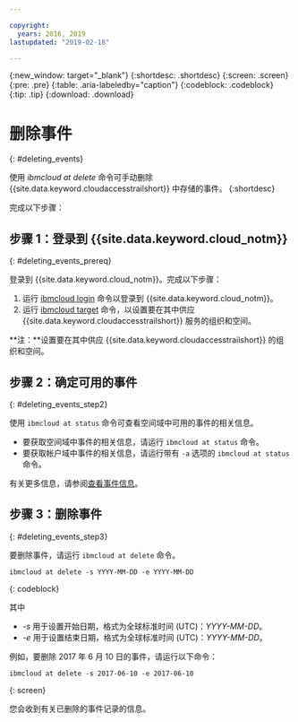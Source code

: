 ```yaml
---

copyright:
  years: 2016, 2019
lastupdated: "2019-02-18"

---
```


{:new_window: target="_blank"}
{:shortdesc: .shortdesc}
{:screen: .screen}
{:pre: .pre}
{:table: .aria-labeledby="caption"}
{:codeblock: .codeblock}
{:tip: .tip}
{:download: .download}


# 删除事件
{: #deleting_events}

使用 *ibmcloud at delete* 命令可手动删除 {{site.data.keyword.cloudaccesstrailshort}} 中存储的事件。
{:shortdesc}

完成以下步骤：

## 步骤 1：登录到 {{site.data.keyword.cloud_notm}}
{: #deleting_events_prereq}

登录到 {{site.data.keyword.cloud_notm}}。完成以下步骤：

1. 运行 [ibmcloud login](/docs/cli/reference/ibmcloud/bx_cli.html#ibmcloud_login) 命令以登录到 {{site.data.keyword.cloud_notm}}。
2. 运行 [ibmcloud target](/docs/cli/reference/ibmcloud/bx_cli.html#ibmcloud_target) 命令，以设置要在其中供应 {{site.data.keyword.cloudaccesstrailshort}} 服务的组织和空间。

**注：**设置要在其中供应 {{site.data.keyword.cloudaccesstrailshort}} 的组织和空间。

## 步骤 2：确定可用的事件
{: #deleting_events_step2}

使用 `ibmcloud at status` 命令可查看空间域中可用的事件的相关信息。

* 要获取空间域中事件的相关信息，请运行 `ibmcloud at status` 命令。
* 要获取帐户域中事件的相关信息，请运行带有 `-a` 选项的 `ibmcloud at status` 命令。

有关更多信息，请参阅[查看事件信息](/docs/services/cloud-activity-tracker/how-to/viewing_event_information.html#viewing_event_status)。
	
  
## 步骤 3：删除事件
{: #deleting_events_step3}
	
要删除事件，请运行 `ibmcloud at delete` 命令。

```
ibmcloud at delete -s YYYY-MM-DD -e YYYY-MM-DD 
```
{: codeblock}
    
其中


* *-s* 用于设置开始日期，格式为全球标准时间 (UTC)：*YYYY-MM-DD*。
* *-e* 用于设置结束日期，格式为全球标准时间 (UTC)：*YYYY-MM-DD*。

例如，要删除 2017 年 6 月 10 日的事件，请运行以下命令：

```
ibmcloud at delete -s 2017-06-10 -e 2017-06-10
```
{: screen}

您会收到有关已删除的事件记录的信息。










